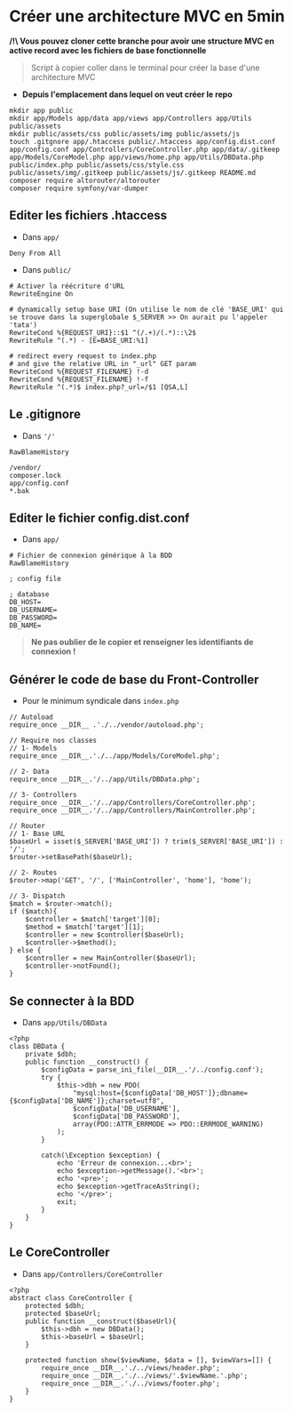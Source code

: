 # Créer une architecture MVC en 5min

__/!\ Vous pouvez cloner cette branche pour avoir une structure MVC en active record avec les fichiers de base fonctionnelle__

> Script à copier coller dans le terminal pour créer la base d'une architecture MVC

* __Depuis l'emplacement dans lequel on veut créer le repo__
```
mkdir app public
mkdir app/Models app/data app/views app/Controllers app/Utils public/assets
mkdir public/assets/css public/assets/img public/assets/js
touch .gitgnore app/.htaccess public/.htaccess app/config.dist.conf app/config.conf app/Controllers/CoreController.php app/data/.gitkeep app/Models/CoreModel.php app/views/home.php app/Utils/DBData.php public/index.php public/assets/css/style.css public/assets/img/.gitkeep public/assets/js/.gitkeep README.md
composer require altorouter/altorouter
composer require symfony/var-dumper
```

## Editer les fichiers .htaccess

* Dans `app/`

```
Deny From All
```

* Dans `public/`
```
# Activer la réécriture d'URL
RewriteEngine On

# dynamically setup base URI (On utilise le nom de clé 'BASE_URI' qui se trouve dans la superglobale $_SERVER >> On aurait pu l'appeler 'tata')
RewriteCond %{REQUEST_URI}::$1 ^(/.+)/(.*)::\2$
RewriteRule ^(.*) - [E=BASE_URI:%1]

# redirect every request to index.php
# and give the relative URL in "_url" GET param
RewriteCond %{REQUEST_FILENAME} !-d
RewriteCond %{REQUEST_FILENAME} !-f
RewriteRule ^(.*)$ index.php?_url=/$1 [QSA,L]
```

## Le .gitignore
* Dans `'/'`
```
RawBlameHistory
  
/vendor/
composer.lock
app/config.conf
*.bak
```

## Editer le fichier config.dist.conf
* Dans `app/`
```
# Fichier de connexion générique à la BDD
RawBlameHistory
  
; config file

; database
DB_HOST=
DB_USERNAME=
DB_PASSWORD=
DB_NAME=
```
> __Ne pas oublier de le copier et renseigner les identifiants de connexion !__

## Générer le code de base du Front-Controller

* Pour le minimum syndicale dans `index.php`
```
// Autoload
require_once __DIR__ .'./../vendor/autoload.php';

// Require nos classes
// 1- Models
require_once __DIR__.'./../app/Models/CoreModel.php';

// 2- Data
require_once __DIR__.'/../app/Utils/DBData.php';

// 3- Controllers
require_once __DIR__.'/../app/Controllers/CoreController.php';
require_once __DIR__.'/../app/Controllers/MainController.php';

// Router
// 1- Base URL
$baseUrl = isset($_SERVER['BASE_URI']) ? trim($_SERVER['BASE_URI']) : '/';
$router->setBasePath($baseUrl);

// 2- Routes
$router->map('GET', '/', ['MainController', 'home'], 'home');

// 3- Dispatch
$match = $router->match();
if ($match){
    $controller = $match['target'][0];
    $method = $match['target'][1];  
    $controller = new $controller($baseUrl);
    $controller->$method();
} else {
    $controller = new MainController($baseUrl);
    $controller->notFound();
}
```

## Se connecter à la BDD
* Dans `app/Utils/DBData`
```
<?php
class DBData {
    private $dbh;
    public function __construct() {
        $configData = parse_ini_file(__DIR__.'/../config.conf');
        try {
            $this->dbh = new PDO(
                "mysql:host={$configData['DB_HOST']};dbname={$configData['DB_NAME']};charset=utf8",
                $configData['DB_USERNAME'],
                $configData['DB_PASSWORD'],
                array(PDO::ATTR_ERRMODE => PDO::ERRMODE_WARNING)
            );
        }
        
        catch(\Exception $exception) {
            echo 'Erreur de connexion...<br>';
            echo $exception->getMessage().'<br>';
            echo '<pre>';
            echo $exception->getTraceAsString();
            echo '</pre>';
            exit;
        }
    }
}
```

## Le CoreController
* Dans `app/Controllers/CoreController`
```
<?php
abstract class CoreController {
    protected $dbh;
    protected $baseUrl;
    public function __construct($baseUrl){
        $this->dbh = new DBData();
        $this->baseUrl = $baseUrl; 
    }
    
    protected function show($viewName, $data = [], $viewVars=[]) {
        require_once __DIR__.'./../views/header.php';
        require_once __DIR__.'./../views/'.$viewName.'.php';
        require_once __DIR__.'./../views/footer.php';
    }
}
```